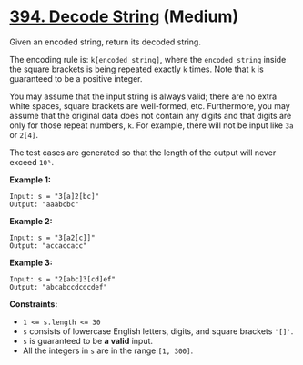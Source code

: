 # [394. Decode String][link] (Medium)

[link]: https://leetcode.com/problems/decode-string/

Given an encoded string, return its decoded string.

The encoding rule is: `k[encoded_string]`, where the `encoded_string` inside the square brackets is
being repeated exactly `k` times. Note that `k` is guaranteed to be a positive integer.

You may assume that the input string is always valid; there are no extra white spaces, square
brackets are well-formed, etc. Furthermore, you may assume that the original data does not contain
any digits and that digits are only for those repeat numbers, `k`. For example, there will not be
input like `3a` or `2[4]`.

The test cases are generated so that the length of the output will never exceed `10⁵`.

**Example 1:**

```
Input: s = "3[a]2[bc]"
Output: "aaabcbc"
```

**Example 2:**

```
Input: s = "3[a2[c]]"
Output: "accaccacc"
```

**Example 3:**

```
Input: s = "2[abc]3[cd]ef"
Output: "abcabccdcdcdef"
```

**Constraints:**

- `1 <= s.length <= 30`
- `s` consists of lowercase English letters, digits, and square brackets `'[]'`.
- `s` is guaranteed to be **a valid** input.
- All the integers in `s` are in the range `[1, 300]`.
